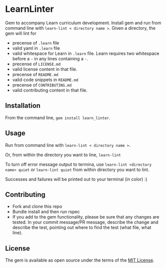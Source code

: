 # LearnLinter

Gem to accompany Learn curriculum development. Install gem and run from command line with `learn-lint < directory name >`. Given a directory, the gem will lint for 

* precense of `.learn` file
* valid yaml in `.learn` file
* valid whitespace for Learn in `.learn` file. Learn requires two whitespace before a `-` in any lines containing a `-`. 
* precense of `LICENSE.md`
* valid license content in that file. 
* precense of `README.md`
* valid code snippets in `README.md`
* precense of `CONTRIBUTING.md`
* valid contributing content in that file. 


## Installation

From the command line, `gem install learn_linter`.

## Usage

Run from command line with `learn-lint < directory name >`.

Or, from within the directory you want to line, `learn-lint`

To turn off error message output to termina, use `learn-lint <directory name> quiet` or `learn-lint quiet` from within directory you want to lint.

Successes and failures will be printed out to your terminal (in color) :)

## Contributing

* Fork and clone this repo
* Bundle install and then run rspec
* If you add to the gem functionality, please be sure that any changes are tested. In your commit message/PR message, describe the change and describe the test, pointing out where to find the test (what file, what line). 


## License

The gem is available as open source under the terms of the [MIT License](http://opensource.org/licenses/MIT).

